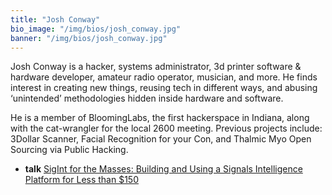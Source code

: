 ```yaml
---
title: "Josh Conway"
bio_image: "/img/bios/josh_conway.jpg"
banner: "/img/bios/josh_conway.jpg"
---
```


Josh Conway is a hacker, systems administrator, 3d printer software & hardware developer, amateur radio operator, musician, and more. He finds interest in creating new things, reusing tech in different ways, and abusing ‘unintended’ methodologies hidden inside hardware and software. 

He is a member of BloomingLabs, the first hackerspace in Indiana, along with the cat-wrangler for the local 2600 meeting. Previous projects include: 3Dollar Scanner, Facial Recognition for your Con, and Thalmic Myo Open Sourcing via Public Hacking.

* **talk** [SigInt for the Masses: Building and Using a Signals Intelligence Platform for Less than $150](/talk/sigint_for_the_masses_building_and_using_a_signals_intelligence_platform_for_less_than_150)
